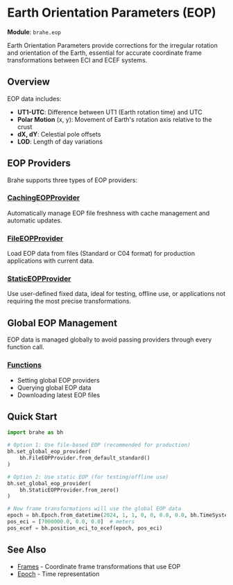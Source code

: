 # Earth Orientation Parameters (EOP)

**Module**: `brahe.eop`

Earth Orientation Parameters provide corrections for the irregular rotation and orientation of the Earth, essential for accurate coordinate frame transformations between ECI and ECEF systems.

## Overview

EOP data includes:
- **UT1-UTC**: Difference between UT1 (Earth rotation time) and UTC
- **Polar Motion** (x, y): Movement of Earth's rotation axis relative to the crust
- **dX, dY**: Celestial pole offsets
- **LOD**: Length of day variations

## EOP Providers

Brahe supports three types of EOP providers:

### [CachingEOPProvider](caching_provider.md)
Automatically manage EOP file freshness with cache management and automatic updates.

### [FileEOPProvider](file_provider.md)
Load EOP data from files (Standard or C04 format) for production applications with current data.

### [StaticEOPProvider](static_provider.md)
Use user-defined fixed data, ideal for testing, offline use, or applications not requiring the most precise transformations.

## Global EOP Management

EOP data is managed globally to avoid passing providers through every function call.

### [Functions](functions.md)
- Setting global EOP providers
- Querying global EOP data
- Downloading latest EOP files

## Quick Start

```python
import brahe as bh

# Option 1: Use file-based EOP (recommended for production)
bh.set_global_eop_provider(
    bh.FileEOPProvider.from_default_standard()
)

# Option 2: Use static EOP (for testing/offline use)
bh.set_global_eop_provider(
    bh.StaticEOPProvider.from_zero()
)

# Now frame transformations will use the global EOP data
epoch = bh.Epoch.from_datetime(2024, 1, 1, 0, 0, 0.0, 0.0, bh.TimeSystem.UTC)
pos_eci = [7000000.0, 0.0, 0.0]  # meters
pos_ecef = bh.position_eci_to_ecef(epoch, pos_eci)
```

## See Also

- [Frames](../frames.md) - Coordinate frame transformations that use EOP
- [Epoch](../time/epoch.md) - Time representation
